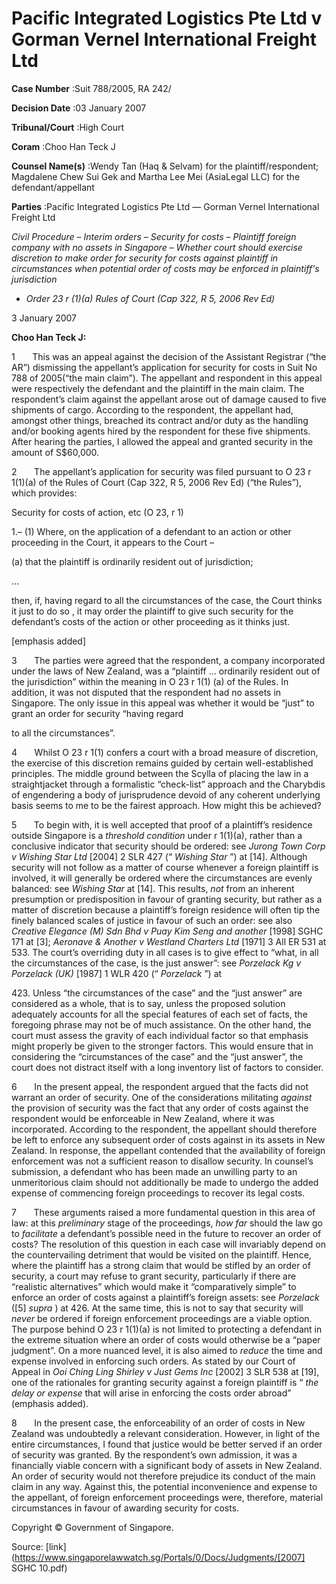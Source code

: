 # Pacific Integrated Logistics Pte Ltd v Gorman Vernel International Freight Ltd 



**Case Number** :Suit 788/2005, RA 242/ 

**Decision Date** :03 January 2007 

**Tribunal/Court** :High Court 

**Coram** :Choo Han Teck J 

**Counsel Name(s)** :Wendy Tan (Haq & Selvam) for the plaintiff/respondent; Magdalene Chew Sui Gek and Martha Lee Mei (AsiaLegal LLC) for the defendant/appellant 

**Parties** :Pacific Integrated Logistics Pte Ltd — Gorman Vernel International Freight Ltd 

_Civil Procedure_ – _Interim orders_ – _Security for costs_ – _Plaintiff foreign company with no assets in Singapore_ – _Whether court should exercise discretion to make order for security for costs against plaintiff in circumstances when potential order of costs may be enforced in plaintiff's jurisdiction_ 

- _Order 23 r (1)(a) Rules of Court (Cap 322, R 5, 2006 Rev Ed)_ 

3 January 2007 

**Choo Han Teck J:** 

1       This was an appeal against the decision of the Assistant Registrar (“the AR”) dismissing the appellant’s application for security for costs in Suit No 788 of 2005(“the main claim”). The appellant and respondent in this appeal were respectively the defendant and the plaintiff in the main claim. The respondent’s claim against the appellant arose out of damage caused to five shipments of cargo. According to the respondent, the appellant had, amongst other things, breached its contract and/or duty as the handling and/or booking agents hired by the respondent for these five shipments. After hearing the parties, I allowed the appeal and granted security in the amount of S$60,000. 

2       The appellant’s application for security was filed pursuant to O 23 r 1(1)(a) of the Rules of Court (Cap 322, R 5, 2006 Rev Ed) (“the Rules”), which provides: 

 Security for costs of action, etc (O 23, r 1) 

 1.– (1) Where, on the application of a defendant to an action or other proceeding in the Court, it appears to the Court – 

 (a) that the plaintiff is ordinarily resident out of jurisdiction; 

 ... 

 then, if, having regard to all the circumstances of the case, the Court thinks it just to do so , it may order the plaintiff to give such security for the defendant’s costs of the action or other proceeding as it thinks just. 

 [emphasis added] 

3       The parties were agreed that the respondent, a company incorporated under the laws of New Zealand, was a “plaintiff ... ordinarily resident out of the jurisdiction” within the meaning in O 23 r 1(1) (a) of the Rules. In addition, it was not disputed that the respondent had no assets in Singapore. The only issue in this appeal was whether it would be “just” to grant an order for security “having regard 


to all the circumstances”. 

4       Whilst O 23 r 1(1) confers a court with a broad measure of discretion, the exercise of this discretion remains guided by certain well-established principles. The middle ground between the Scylla of placing the law in a straightjacket through a formalistic “check-list” approach and the Charybdis of engendering a body of jurisprudence devoid of any coherent underlying basis seems to me to be the fairest approach. How might this be achieved? 

5       To begin with, it is well accepted that proof of a plaintiff’s residence outside Singapore is a _threshold condition_ under r 1(1)(a), rather than a conclusive indicator that security should be ordered: see _Jurong Town Corp v Wishing Star Ltd_ <span class="citation">[2004] 2 SLR 427</span> (“ _Wishing Star_ ”) at [14]. Although security will not follow as a matter of course whenever a foreign plaintiff is involved, it will generally be ordered where the circumstances are evenly balanced: see _Wishing Star_ at [14]. This results, _not_ from an inherent presumption or predisposition in favour of granting security, but rather as a matter of discretion because a plaintiff’s foreign residence will often tip the finely balanced scales of justice in favour of such an order: see also _Creative Elegance (M) Sdn Bhd v Puay Kim Seng and another_ <span class="citation">[1998] SGHC 171</span> at [3]; _Aeronave & Another v Westland Charters Ltd_ [1971] 3 All ER 531 at 533. The court’s overriding duty in all cases is to give effect to “what, in all the circumstances of the case, is the just answer”: see _Porzelack Kg v Porzelack (UK)_ [1987] 1 WLR 420 (“ _Porzelack_ ”) at 

423\. Unless “the circumstances of the case” and the “just answer” are considered as a whole, that is to say, unless the proposed solution adequately accounts for all the special features of each set of facts, the foregoing phrase may not be of much assistance. On the other hand, the court must assess the gravity of each individual factor so that emphasis might properly be given to the stronger factors. This would ensure that in considering the “circumstances of the case” and the “just answer”, the court does not distract itself with a long inventory list of factors to consider. 

6       In the present appeal, the respondent argued that the facts did not warrant an order of security. One of the considerations militating _against_ the provision of security was the fact that any order of costs against the respondent would be enforceable in New Zealand, where it was incorporated. According to the respondent, the appellant should therefore be left to enforce any subsequent order of costs against in its assets in New Zealand. In response, the appellant contended that the availability of foreign enforcement was not a sufficient reason to disallow security. In counsel’s submission, a defendant who has been made an unwilling party to an unmeritorious claim should not additionally be made to undergo the added expense of commencing foreign proceedings to recover its legal costs. 

7       These arguments raised a more fundamental question in this area of law: at this _preliminary_ stage of the proceedings, _how far_ should the law go to _facilitate_ a defendant’s possible need in the future to recover an order of costs? The resolution of this question in each case will invariably depend on the countervailing detriment that would be visited on the plaintiff. Hence, where the plaintiff has a strong claim that would be stifled by an order of security, a court may refuse to grant security, particularly if there are “realistic alternatives” which would make it “comparatively simple” to enforce an order of costs against a plaintiff’s foreign assets: see _Porzelack_ ([5] _supra_ ) at 426. At the same time, this is not to say that security will _never_ be ordered if foreign enforcement proceedings are a viable option. The purpose behind O 23 r 1(1)(a) is not limited to protecting a defendant in the extreme situation where an order of costs would otherwise be a “paper judgment”. On a more nuanced level, it is also aimed to _reduce_ the time and expense involved in enforcing such orders. As stated by our Court of Appeal in _Ooi Ching Ling Shirley v Just Gems Inc_ <span class="citation">[2002] 3 SLR 538</span> at [19], one of the rationales for granting security against a foreign plaintiff is “ _the delay or expense_ that will arise in enforcing the costs order abroad” (emphasis added). 


8       In the present case, the enforceability of an order of costs in New Zealand was undoubtedly a relevant consideration. However, in light of the entire circumstances, I found that justice would be better served if an order of security was granted. By the respondent’s own admission, it was a financially viable concern with a significant body of assets in New Zealand. An order of security would not therefore prejudice its conduct of the main claim in any way. Against this, the potential inconvenience and expense to the appellant, of foreign enforcement proceedings were, therefore, material circumstances in favour of awarding security for costs. 

 Copyright © Government of Singapore. 


Source: [link](https://www.singaporelawwatch.sg/Portals/0/Docs/Judgments/[2007] SGHC 10.pdf)
